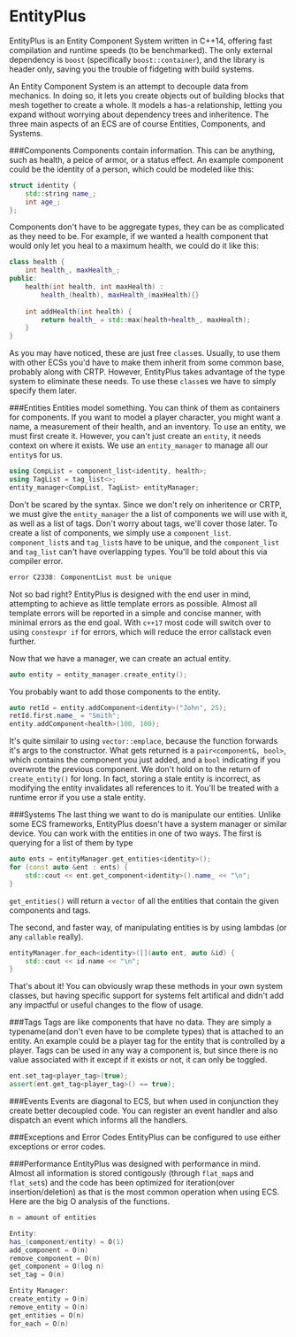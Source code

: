 # EntityPlus
EntityPlus is an Entity Component System written in C++14, offering fast compilation and runtime speeds (to be benchmarked). The only external dependency is `boost` (specifically `boost::container`), and the library is header only, saving you the trouble of fidgeting with build systems.

An Entity Component System is an attempt to decouple data from mechanics. In doing so, it lets you create objects out of building blocks that mesh together to create a whole. It models a has-a relationship, letting you expand without worrying about dependency trees and inheritence. The three main aspects of an ECS are of course Entities, Components, and Systems.

###Components
Components contain information. This can be anything, such as health, a peice of armor, or a status effect. An example component could be the identity of a person, which could be modeled like this:
```c++
struct identity {
    std::string name_;
    int age_;
};
```
Components don't have to be aggregate types, they can be as complicated as they need to be. For example, if we wanted a health component that would only let you heal to a maximum health, we could do it like this:
```c++
class health {
    int health_, maxHealth_;
public:
    health(int health, int maxHealth) :
        health_(health), maxHealth_(maxHealth){}
    
    int addHealth(int health) {
        return health_ = std::max(health+health_, maxHealth);
    }
}
```
As you may have noticed, these are just free `class`es. Usually, to use them with other ECSs you'd have to make them inherit from some common base, probably along with CRTP. However, EntityPlus takes advantage of the type system to eliminate these needs. To use these `class`es we have to simply specify them later.

###Entities
Entities model something. You can think of them as containers for components. If you want to model a player character, you might want a name, a measurement of their health, and an inventory. To use an entity, we must first create it. However, you can't just create an `entity`, it needs context on where it exists. We use an `entity_manager` to manage all our `entity`s for us.
```c++
using CompList = component_list<identity, health>;
using TagList = tag_list<>;
entity_manager<CompList, TagList> entityManager;
```
Don't be scared by the syntax. Since we don't rely on inheritence or CRTP, we must give the `entity_manager` the a list of components we will use with it, as well as a list of tags. Don't worry about tags, we'll cover those later. To create a list of components, we simply use a `component_list`. `component_list`s and `tag_list`s have to be unique, and the `component_list` and `tag_list` can't have overlapping types. You'll be told about this via compiler error.
```c++
error C2338: ComponentList must be unique
```
Not so bad right? EntityPlus is designed with the end user in mind, attempting to achieve as little template errors as possible. Almost all template errors will be reported in a simple and concise manner, with minimal errors as the end goal. With `c++17` most code will switch over to using `constexpr if` for errors, which will reduce the error callstack even further.

Now that we have a manager, we can create an actual entity.
```c++
auto entity = entity_manager.create_entity();
```
You probably want to add those components to the entity.
```c++
auto retId = entity.addComponent<identity>("John", 25);
retId.first.name_ = "Smith";
entity.addComponent<health>(100, 100);
```
It's quite similair to using `vector::emplace`, because the function forwards it's args to the constructor. What gets returned is a `pair<component&, bool>`, which contains the component you just added, and a `bool` indicating if you overwrote the previous component. We don't hold on to the return of `create_entity()` for long. In fact, storing a stale entity is incorrect, as modifying the entity invalidates all references to it. You'll be treated with a runtime error if you use a stale entity.

###Systems
The last thing we want to do is manipulate our entities. Unlike some ECS frameworks, EntityPlus doesn't have a system manager or similar device. You can work with the entities in one of two ways. The first is querying for a list of them by type
```c++
auto ents = entityManager.get_entities<identity>();
for (const auto &ent : ents) {
    std::cout << ent.get_component<identity>().name_ << "\n";
}
```
`get_entities()` will return a `vector` of all the entities that contain the given components and tags.

The second, and faster way, of manipulating entities is by using lambdas (or any `callable` really).
```c++
entityManager.for_each<identity>([](auto ent, auto &id) {
    std::cout << id.name << "\n";
}
```
That's about it! You can obviously wrap these methods in your own system classes, but having specific support for systems felt artifical and didn't add any impactful or useful changes to the flow of usage.

###Tags
Tags are like components that have no data. They are simply a typename(and don't even have to be complete types) that is attached to an entity. An example could be a player tag for the entity that is controlled by a player. Tags can be used in any way a component is, but since there is no value associated with it except if it exists or not, it can only be toggled.

```c++
ent.set_tag<player_tag>(true);
assert(ent.get_tag<player_tag>() == true);
```

###Events
Events are diagonal to ECS, but when used in conjunction they create better decoupled code. You can register an event handler and also dispatch an event which informs all the handlers.

###Exceptions and Error Codes
EntityPlus can be configured to use either exceptions or error codes.

###Performance
EntityPlus was designed with performance in mind. Almost all information is stored contigously (through `flat_map`s and `flat_set`s) and the code has been optimized for iteration(over insertion/deletion) as that is the most common operation when using ECS. Here are the big O analysis of the functions.

```c++
n = amount of entities

Entity:
has_(component/entity) = O(1)
add_component = O(n)
remove_component = O(n)
get_component = O(log n)
set_tag = O(n)

Entity Manager:
create_entity = O(n)
remove_entity = O(n)
get_entities = O(n)
for_each = O(n)
```

